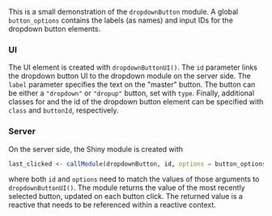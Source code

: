 This is a small demonstration of the `dropdownButton` module. A global `button_options` contains the labels (as names) and input IDs for the dropdown button elements.

### UI

The UI element is created with `dropdownButtonUI()`. The `id` parameter links the dropdown button UI to the dropdown module on the server side. The `label` parameter specifies the text on the "master" button. The button can be either a `"dropdown"` or `"dropup"` button, set with `type`. Finally, additional classes for and the id of the dropdown button element can be specified with `class` and `buttonId`, respectively.

### Server

On the server side, the Shiny module is created with

```r
last_clicked <- callModule(dropdownButton, id, options = button_options)
```

where both `id` and `options` need to match the values of those arguments to `dropdownButtonUI()`. The module returns the value of the most recently selected button, updated on each button click. The returned value is a reactive that needs to be referenced within a reactive context.
